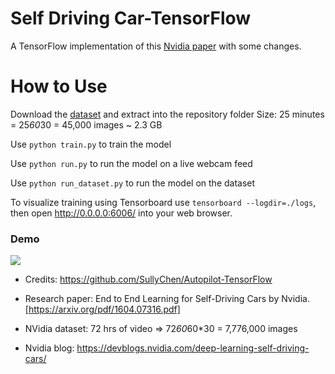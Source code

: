 # Self Driving Car-TensorFlow
A TensorFlow implementation of this [Nvidia paper](https://arxiv.org/pdf/1604.07316.pdf) with some changes.

# How to Use
Download the [dataset](https://drive.google.com/file/d/0B-KJCaaF7elleG1RbzVPZWV4Tlk/view?usp=sharing) and extract into the repository folder Size: 25 minutes = 25*60*30 = 45,000 images ~ 2.3 GB

Use `python train.py` to train the model

Use `python run.py` to run the model on a live webcam feed

Use `python run_dataset.py` to run the model on the dataset

To visualize training using Tensorboard use `tensorboard --logdir=./logs`, then open http://0.0.0.0:6006/ into your web browser.

### Demo 
<img src="demo.gif">

- Credits: https://github.com/SullyChen/Autopilot-TensorFlow
- Research paper: End to End Learning for Self-Driving Cars by Nvidia. [https://arxiv.org/pdf/1604.07316.pdf]

- NVidia dataset: 72 hrs of video => 72*60*60*30 = 7,776,000 images
- Nvidia blog: https://devblogs.nvidia.com/deep-learning-self-driving-cars/

